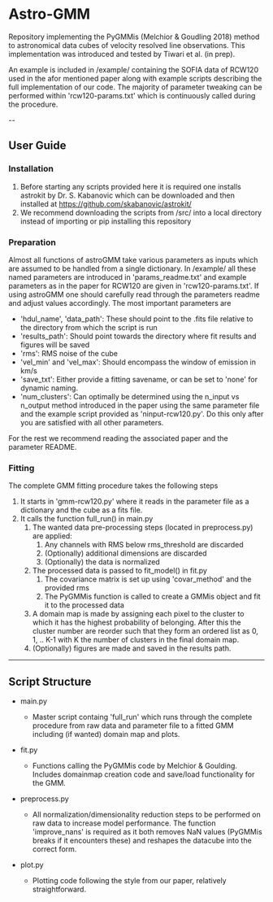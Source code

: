 # Astro-GMM

Repository implementing the PyGMMis (Melchior & Goudling 2018) method to astronomical data cubes of velocity resolved line observations. This implementation was introduced and tested by Tiwari et al. (in prep).

An example is included in /example/ containing the SOFIA data of RCW120 used in the afor mentioned paper along with example scripts describing the full implementation of our code. The majority of parameter tweaking can be performed within 'rcw120-params.txt' which is continuously called during the procedure. 

--

## User Guide

### Installation

1. Before starting any scripts provided here it is required one installs astrokit by Dr. S. Kabanovic which can be downloaded and then installed at https://github.com/skabanovic/astrokit/
2. We recommend downloading the scripts from /src/ into a local directory instead of importing or pip installing this repository

### Preparation

Almost all functions of astroGMM take various parameters as inputs which are assumed to be handled from a single dictionary. In /example/ all these named parameters are introduced in 'params_readme.txt' and example parameters as in the paper for RCW120 are given in 'rcw120-params.txt'. If using astroGMM one should carefully read through the parameters readme and adjust values accordingly. The most important parameters are

- 'hdul_name', 'data_path': These should point to the .fits file relative to the directory from which the script is run
- 'results_path': Should point towards the directory where fit results and figures will be saved
- 'rms': RMS noise of the cube
- 'vel_min' and 'vel_max': Should encompass the window of emission in km/s
- 'save_txt': Either provide a fitting savename, or can be set to 'none' for dynamic naming.
- 'num_clusters': Can optimally be determined using the n_input vs n_output method introduced in the paper using the same parameter file and the example script provided as 'ninput-rcw120.py'. Do this only after you are satisfied with all other parameters.

For the rest we recommend reading the associated paper and the parameter README.

### Fitting

The complete GMM fitting procedure takes the following steps

1. It starts in 'gmm-rcw120.py' where it reads in the parameter file as a dictionary and the cube as a fits file.
2. It calls the function full_run() in main.py
   1. The wanted data pre-processing steps (located in preprocess.py) are applied:
      1. Any channels with RMS below rms_threshold are discarded
      2. (Optionally) additional dimensions are discarded
      3. (Optionally) the data is normalized
   2. The processed data is passed to fit_model() in fit.py
      1. The covariance matrix is set up using 'covar_method' and the provided rms
      2. The PyGMMis function is called to create a GMMis object and fit it to the processed data
   3. A domain map is made by assigning each pixel to the cluster to which it has the highest probability of belonging. After this the cluster number are reorder such that they form an ordered list as 0, 1, .. K-1 with K the number of clusters in the final domain map.
   4. (Optionally) figures are made and saved in the results path.

---

## Script Structure

 - main.py
    - Master script containg 'full_run' which runs through the complete procedure from raw data and parameter file to a fitted GMM including (if wanted) domain map and plots.

 - fit.py
    - Functions calling the PyGMMis code by Melchior & Goulding. Includes domainmap creation code and save/load functionality for the GMM.

 - preprocess.py
    - All normalization/dimensionality reduction steps to be performed on raw data to increase model performance. The function 'improve_nans' is required as it both removes NaN values (PyGMMis breaks if it encounters these) and reshapes the datacube into the correct form.

 - plot.py
    - Plotting code following the style from our paper, relatively straightforward.

